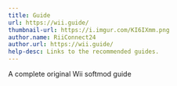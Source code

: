 ```yaml
---
title: Guide
url: https://wii.guide/
thumbnail-url: https://i.imgur.com/KI6IXmm.png
author.name: RiiConnect24
author.url: https://wii.guide/
help-desc: Links to the recommended guides.
---
```


A complete original Wii softmod guide
